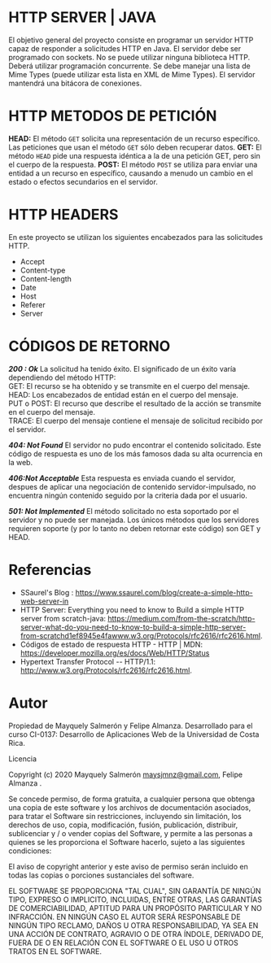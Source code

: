 # HTTP SERVER | JAVA 
El objetivo general del proyecto consiste en programar un servidor HTTP capaz de responder a solicitudes HTTP en Java.
El servidor debe ser programado con sockets. 
No se puede utilizar ninguna biblioteca HTTP.
Deberá utilizar programación concurrente.
Se debe manejar una lista de Mime Types (puede utilizar esta lista en XML de Mime Types).
El servidor mantendrá una bitácora de conexiones.
# HTTP METODOS DE PETICIÓN
**HEAD:** El método `GET` solicita una representación de un recurso específico. Las peticiones que usan el método `GET` sólo deben recuperar datos.
**GET:** El método `HEAD` pide una respuesta idéntica a la de una petición GET, pero sin el cuerpo de la respuesta.
**POST:**   El método `POST` se utiliza para enviar una entidad a un recurso en específico, causando a menudo un cambio en el estado o efectos secundarios en el servidor.

# HTTP HEADERS  
En este proyecto se utilizan los siguientes encabezados para las solicitudes HTTP.

 - 	Accept 	
 - Content-type 
 - Content-length 
 - 	Date 
 - 	Host 
 - 	Referer     
 - Server

# CÓDIGOS DE RETORNO

***200 : Ok***
La solicitud ha tenido éxito. El significado de un éxito varía dependiendo del método HTTP:  
GET: El recurso se ha obtenido y se transmite en el cuerpo del mensaje.  
HEAD: Los encabezados de entidad están en el cuerpo del mensaje.  
PUT o POST: El recurso que describe el resultado de la acción se transmite en el cuerpo del mensaje.  
TRACE: El cuerpo del mensaje contiene el mensaje de solicitud recibido por el servidor.

***404: Not Found***
El servidor no pudo encontrar el contenido solicitado. Este código de respuesta es uno de los más famosos dada su alta ocurrencia en la web.

***406:Not Acceptable***
Esta respuesta es enviada cuando el servidor, despues de aplicar una negociación de contenido servidor-impulsado, no encuentra ningún contenido seguido por la criteria dada por el usuario.

***501: Not Implemented***
El método solicitado no esta soportado por el servidor y no puede ser manejada. Los únicos métodos que los servidores requieren soporte (y por lo tanto no deben retornar este código) son GET y HEAD.

# Referencias


-	 SSaurel's Blog :   https://www.ssaurel.com/blog/create-a-simple-http-web-server-in
- HTTP Server: Everything you need to know to Build a simple HTTP server from scratch-java:  https://medium.com/from-the-scratch/http-server-what-do-you-need-to-know-to-build-a-simple-http-server-from-scratchd1ef8945e4fawww.w3.org/Protocols/rfc2616/rfc2616.html.
- Códigos de estado de respuesta HTTP - HTTP | MDN: 
https://developer.mozilla.org/es/docs/Web/HTTP/Status 
- Hypertext Transfer Protocol -- HTTP/1.1: http://www.w3.org/Protocols/rfc2616/rfc2616.html. 

# Autor

Propiedad de Mayquely Salmerón y Felipe Almanza. Desarrollado para el curso CI-0137: Desarrollo de Aplicaciones Web de la Universidad de Costa Rica.

Licencia

Copyright (c) 2020 Mayquely Salmerón  maysjmnz@gmail.com, Felipe Almanza .

Se concede permiso, de forma gratuita, a cualquier persona que obtenga una copia de este software y los archivos de documentación asociados, para tratar el Software sin restricciones, incluyendo sin limitación, los derechos de uso, copia, modificación, fusión, publicación, distribuir, sublicenciar y / o vender copias del Software, y permite a las personas a quienes se les proporciona el Software hacerlo, sujeto a las siguientes condiciones:

El aviso de copyright anterior y este aviso de permiso serán incluido en todas las copias o porciones sustanciales del software.

EL SOFTWARE SE PROPORCIONA "TAL CUAL", SIN GARANTÍA DE NINGÚN TIPO, EXPRESO O IMPLICITO, INCLUIDAS, ENTRE OTRAS, LAS GARANTÍAS DE COMERCIABILIDAD, APTITUD PARA UN PROPÓSITO PARTICULAR Y NO INFRACCIÓN. EN NINGÚN CASO EL AUTOR SERÁ RESPONSABLE DE NINGÚN TIPO RECLAMO, DAÑOS U OTRA RESPONSABILIDAD, YA SEA EN UNA ACCIÓN DE CONTRATO, AGRAVIO O DE OTRA ÍNDOLE, DERIVADO DE, FUERA DE O EN RELACIÓN CON EL SOFTWARE O EL USO U OTROS TRATOS EN EL SOFTWARE.
